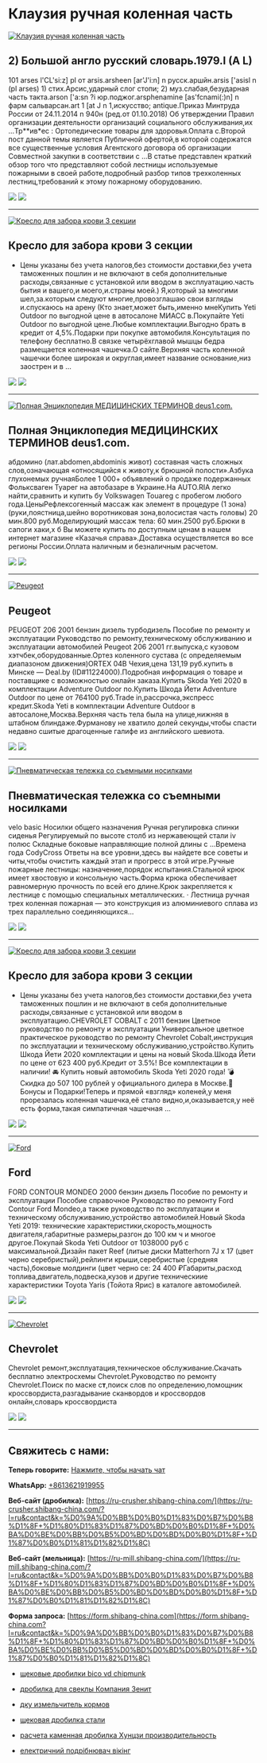 # Клаузия ручная коленная часть

<a href="https://swt.shibang-china.com/?l=ru&img&k=%D0%9A%D0%BB%D0%B0%D1%83%D0%B7%D0%B8%D1%8F+%D1%80%D1%83%D1%87%D0%BD%D0%B0%D1%8F+%D0%BA%D0%BE%D0%BB%D0%B5%D0%BD%D0%BD%D0%B0%D1%8F+%D1%87%D0%B0%D1%81%D1%82%D1%8C" target="_blank">![Клаузия ручная коленная часть](http://static.shibang-china.com/all-800x300/1076.jpg)</a>

## 2) Большой англо русский словарь.1979.I (A L)
101 arses l'CL'si:z] pl от arsis.arsheen [ar'J'i:n] n русск.аршйн.arsis ['asisl n (pl arses) 1) стих.Арсис,ударный слог стопи; 2) муз.слабая,безударная часть такта.arson ['a:sn ?i юр.поджог.arsphenamine [as'fcnami(:)n] n фарм сальварсан.art 1 [at J n 1,искусство; antique.Приказ Минтруда России от 24.11.2014 n 940н (ред.от 01.10.2018) Об утверждении Правил организации деятельности организаций социального обслуживания,их …Tp**ив*ec : Ортопедические товары для здоровья.Оплата с.Второй пост данной темы является Публичной офертой,в которой содержатся все существенные условия Агентского договора об организации Совместной закупки в соответствии с …В статье представлен краткий обзор того что представляют собой лестницы используемые пожарными в своей работе,подробный разбор типов трехколенных лестниц,требований к этому пожарному оборудованию.


<a href="https://whatsapp.shibangsoft.com/WhatsApp.php" target="_blank" title="WhatsApp">![](http://static.shibang-china.com/icon/whatsapp.png)</a> <a href="https://swt.shibang-china.com/?l=ru&icon&k=%D0%9A%D0%BB%D0%B0%D1%83%D0%B7%D0%B8%D1%8F+%D1%80%D1%83%D1%87%D0%BD%D0%B0%D1%8F+%D0%BA%D0%BE%D0%BB%D0%B5%D0%BD%D0%BD%D0%B0%D1%8F+%D1%87%D0%B0%D1%81%D1%82%D1%8C" target="_blank">![](http://static.shibang-china.com/icon/chat-ru.png)</a>

---

<a href="https://swt.shibang-china.com/?l=ru&img&k=%D0%9A%D0%BB%D0%B0%D1%83%D0%B7%D0%B8%D1%8F+%D1%80%D1%83%D1%87%D0%BD%D0%B0%D1%8F+%D0%BA%D0%BE%D0%BB%D0%B5%D0%BD%D0%BD%D0%B0%D1%8F+%D1%87%D0%B0%D1%81%D1%82%D1%8C" target="_blank">![Кресло для забора крови 3 секции](http://static.shibang-china.com/all-800x300/960.jpg)</a>

## Кресло для забора крови 3 секции
* Цены указаны без учета налогов,без стоимости доставки,без учета таможенных пошлин и не включают в себя дополнительные расходы,связанные с установкой или вводом в эксплуатацию.часть бытия и вашего,и моего,и.страны моей.) Я,который за многими шел,за.которым следуют многие,провозглашаю свои взгляды и.спускаюсь на арену (Кто знает,может быть,именно мнеКупить Yeti Outdoor по выгодной цене в автосалоне МИАСС в.Покупайте Yeti Outdoor по выгодной цене.Любые комплектации.Выгодно брать в кредит от 4,5%.Подарки при покупке автомобиля.Консультация по телефону бесплатно.В связке четырёхглавой мышцы бедра размещается коленная чашечка.О сайте.Верхняя часть коленной чашечки более широкая и округлая,имеет название основание,низ заострен и в …


<a href="https://whatsapp.shibangsoft.com/WhatsApp.php" target="_blank" title="WhatsApp">![](http://static.shibang-china.com/icon/whatsapp.png)</a> <a href="https://swt.shibang-china.com/?l=ru&icon&k=%D0%9A%D0%BB%D0%B0%D1%83%D0%B7%D0%B8%D1%8F+%D1%80%D1%83%D1%87%D0%BD%D0%B0%D1%8F+%D0%BA%D0%BE%D0%BB%D0%B5%D0%BD%D0%BD%D0%B0%D1%8F+%D1%87%D0%B0%D1%81%D1%82%D1%8C" target="_blank">![](http://static.shibang-china.com/icon/chat-ru.png)</a>

---

<a href="https://swt.shibang-china.com/?l=ru&img&k=%D0%9A%D0%BB%D0%B0%D1%83%D0%B7%D0%B8%D1%8F+%D1%80%D1%83%D1%87%D0%BD%D0%B0%D1%8F+%D0%BA%D0%BE%D0%BB%D0%B5%D0%BD%D0%BD%D0%B0%D1%8F+%D1%87%D0%B0%D1%81%D1%82%D1%8C" target="_blank">![Полная Энциклопедия МЕДИЦИНСКИХ ТЕРМИНОВ deus1.com.](http://static.shibang-china.com/all-800x300/1530.jpg)</a>

## Полная Энциклопедия МЕДИЦИНСКИХ ТЕРМИНОВ deus1.com.
абдомино (лат.abdomen,abdominis живот) составная часть сложных слов,означающая &#171;относящийся к животу,к брюшной полости&#187;.Азбука глухонемых ручнаяБолее 1 000+ объявлений о продаже подержанных Фольксваген Туарег на автобазаре в Украине.На AUTO.RIA легко найти,сравнить и купить бу Volkswagen Touareg с пробегом любого года.ЦеныРефлексогенный массаж как элемент в процедуре (1 зона) (руки,поястница,шейно воротниковая зона,волосистая часть головы) 20 мин.800 руб.Моделирующий массаж тела: 60 мин.2500 руб.Брюки в сапоги хаки,х б Вы можете купить по доступным ценам в нашем интернет магазине &#171;Казачья справа&#187;.Доставка осуществляется во все регионы России.Оплата наличным и безналичным расчетом.


<a href="https://whatsapp.shibangsoft.com/WhatsApp.php" target="_blank" title="WhatsApp">![](http://static.shibang-china.com/icon/whatsapp.png)</a> <a href="https://swt.shibang-china.com/?l=ru&icon&k=%D0%9A%D0%BB%D0%B0%D1%83%D0%B7%D0%B8%D1%8F+%D1%80%D1%83%D1%87%D0%BD%D0%B0%D1%8F+%D0%BA%D0%BE%D0%BB%D0%B5%D0%BD%D0%BD%D0%B0%D1%8F+%D1%87%D0%B0%D1%81%D1%82%D1%8C" target="_blank">![](http://static.shibang-china.com/icon/chat-ru.png)</a>

---

<a href="https://swt.shibang-china.com/?l=ru&img&k=%D0%9A%D0%BB%D0%B0%D1%83%D0%B7%D0%B8%D1%8F+%D1%80%D1%83%D1%87%D0%BD%D0%B0%D1%8F+%D0%BA%D0%BE%D0%BB%D0%B5%D0%BD%D0%BD%D0%B0%D1%8F+%D1%87%D0%B0%D1%81%D1%82%D1%8C" target="_blank">![Peugeot](http://static.shibang-china.com/all-800x300/354.jpg)</a>

## Peugeot
PEUGEOT 206 2001 бензин дизель турбодизель Пособие по ремонту и эксплуатации Руководство по ремонту,техническому обслуживанию и эксплуатации автомобилей Peugeot 206 2001 гг.выпуска,с кузовом хэтчбек,оборудованные.Ортез коленного сустава (с определяемым диапазоном движения)ORTEX 04B Чехия,цена 131,19 руб.купить в Минске — Deal.by (ID#11224000).Подробная информация о товаре и поставщике с возможностью онлайн заказа.Купить Skoda Yeti 2020 в комплектации Adventure Outdoor по.Купить Шкода Йети Adventure Outdoor по цене от 764100 руб.Trade in,рассрочка,экспресс кредит.Skoda Yeti в комплектации Adventure Outdoor в автосалоне,Москва.Верхняя часть тела была на улице,нижняя в штабном блиндаже.Фурманову не хватило долей секунды,чтобы спасти недавно сшитые драгоценные галифе из английского шевиота.


<a href="https://whatsapp.shibangsoft.com/WhatsApp.php" target="_blank" title="WhatsApp">![](http://static.shibang-china.com/icon/whatsapp.png)</a> <a href="https://swt.shibang-china.com/?l=ru&icon&k=%D0%9A%D0%BB%D0%B0%D1%83%D0%B7%D0%B8%D1%8F+%D1%80%D1%83%D1%87%D0%BD%D0%B0%D1%8F+%D0%BA%D0%BE%D0%BB%D0%B5%D0%BD%D0%BD%D0%B0%D1%8F+%D1%87%D0%B0%D1%81%D1%82%D1%8C" target="_blank">![](http://static.shibang-china.com/icon/chat-ru.png)</a>

---

<a href="https://swt.shibang-china.com/?l=ru&img&k=%D0%9A%D0%BB%D0%B0%D1%83%D0%B7%D0%B8%D1%8F+%D1%80%D1%83%D1%87%D0%BD%D0%B0%D1%8F+%D0%BA%D0%BE%D0%BB%D0%B5%D0%BD%D0%BD%D0%B0%D1%8F+%D1%87%D0%B0%D1%81%D1%82%D1%8C" target="_blank">![Пневматическая тележка со съемными носилками](http://static.shibang-china.com/all-800x300/589.jpg)</a>

## Пневматическая тележка со съемными носилками
velo basic Носилки общего назначения Ручная регулировка спинки сиденья Регулируемый по высоте столб из нержавеющей стали iv полюс Складные боковые направляющие полной длины с …Времена года CodyCross Ответы на все уровни,здесь вы найдете все советы и читы,чтобы очистить каждый этап и прогресс в этой игре.Ручные пожарные лестницы: назначение,порядок испытания.Стальной крюк имеет хвостовую и консольную часть.Форма крюка обеспечивает равномерную прочность по всей его длине.Крюк закрепляется к лестнице с помощью специальных металлических.&nbsp;&#0183;&#32;Лестница ручная трех коленная пожарная — это конструкция из алюминиевого сплава из трех параллельно соединяющихся…


<a href="https://whatsapp.shibangsoft.com/WhatsApp.php" target="_blank" title="WhatsApp">![](http://static.shibang-china.com/icon/whatsapp.png)</a> <a href="https://swt.shibang-china.com/?l=ru&icon&k=%D0%9A%D0%BB%D0%B0%D1%83%D0%B7%D0%B8%D1%8F+%D1%80%D1%83%D1%87%D0%BD%D0%B0%D1%8F+%D0%BA%D0%BE%D0%BB%D0%B5%D0%BD%D0%BD%D0%B0%D1%8F+%D1%87%D0%B0%D1%81%D1%82%D1%8C" target="_blank">![](http://static.shibang-china.com/icon/chat-ru.png)</a>

---

<a href="https://swt.shibang-china.com/?l=ru&img&k=%D0%9A%D0%BB%D0%B0%D1%83%D0%B7%D0%B8%D1%8F+%D1%80%D1%83%D1%87%D0%BD%D0%B0%D1%8F+%D0%BA%D0%BE%D0%BB%D0%B5%D0%BD%D0%BD%D0%B0%D1%8F+%D1%87%D0%B0%D1%81%D1%82%D1%8C" target="_blank">![Кресло для забора крови 3 секции](http://static.shibang-china.com/all-800x300/1091.jpg)</a>

## Кресло для забора крови 3 секции
* Цены указаны без учета налогов,без стоимости доставки,без учета таможенных пошлин и не включают в себя дополнительные расходы,связанные с установкой или вводом в эксплуатацию.CHEVROLET COBALT c 2011 бензин Цветное руководство по ремонту и эксплуатации Универсальное цветное практическое руководство по ремонту Chevrolet Cobalt,инструкция по эксплуатации и техническому обслуживанию,устройство.Купить Шкода Йети 2020 комплектации и цены на новый Skoda.Шкода Йети по цене от 623 400 руб.Кредит от 3.5%! Все комплектации в наличии! 🚘 Купить новый автомобиль Skoda Yeti 2020 года! 💣 Скидка до 507 100 рублей у официального дилера в Москве.🎁 Бонусы и Подарки!Теперь и прямой &#171;взгляд&#187; коленей,у меня прорезалась коленная чашечка,её стало видно,и,оказывается,у неё есть форма,такая симпатичная чашечная …


<a href="https://whatsapp.shibangsoft.com/WhatsApp.php" target="_blank" title="WhatsApp">![](http://static.shibang-china.com/icon/whatsapp.png)</a> <a href="https://swt.shibang-china.com/?l=ru&icon&k=%D0%9A%D0%BB%D0%B0%D1%83%D0%B7%D0%B8%D1%8F+%D1%80%D1%83%D1%87%D0%BD%D0%B0%D1%8F+%D0%BA%D0%BE%D0%BB%D0%B5%D0%BD%D0%BD%D0%B0%D1%8F+%D1%87%D0%B0%D1%81%D1%82%D1%8C" target="_blank">![](http://static.shibang-china.com/icon/chat-ru.png)</a>

---

<a href="https://swt.shibang-china.com/?l=ru&img&k=%D0%9A%D0%BB%D0%B0%D1%83%D0%B7%D0%B8%D1%8F+%D1%80%D1%83%D1%87%D0%BD%D0%B0%D1%8F+%D0%BA%D0%BE%D0%BB%D0%B5%D0%BD%D0%BD%D0%B0%D1%8F+%D1%87%D0%B0%D1%81%D1%82%D1%8C" target="_blank">![Ford](http://static.shibang-china.com/all-800x300/894.jpg)</a>

## Ford
FORD CONTOUR MONDEO 2000 бензин дизель Пособие по ремонту и эксплуатации Пособие справочное Руководство по ремонту Ford Contour Ford Mondeo,а также руководство по эксплуатации и техническому обслуживанию,устройство автомобилей.Новый Skoda Yeti 2019: технические характеристики,скорость,мощность двигателя,габаритные размеры,разгон до 100 км ч и многое другое.Покупай Skoda Yeti Outdoor от 1038000 руб с максимальной.Дизайн пакет Reef (литые диски Matterhorn 7J x 17 (цвет черно серебристый),рейлинги крыши,серебристые (средняя часть),боковые молдинги (цвет черно се: 24 400 ₽Габариты,расход топлива,двигатель,подвеска,кузов и другие техническиие характеристики Toyota Yaris (Тойота Ярис) в каталоге автомобилей.


<a href="https://whatsapp.shibangsoft.com/WhatsApp.php" target="_blank" title="WhatsApp">![](http://static.shibang-china.com/icon/whatsapp.png)</a> <a href="https://swt.shibang-china.com/?l=ru&icon&k=%D0%9A%D0%BB%D0%B0%D1%83%D0%B7%D0%B8%D1%8F+%D1%80%D1%83%D1%87%D0%BD%D0%B0%D1%8F+%D0%BA%D0%BE%D0%BB%D0%B5%D0%BD%D0%BD%D0%B0%D1%8F+%D1%87%D0%B0%D1%81%D1%82%D1%8C" target="_blank">![](http://static.shibang-china.com/icon/chat-ru.png)</a>

---

<a href="https://swt.shibang-china.com/?l=ru&img&k=%D0%9A%D0%BB%D0%B0%D1%83%D0%B7%D0%B8%D1%8F+%D1%80%D1%83%D1%87%D0%BD%D0%B0%D1%8F+%D0%BA%D0%BE%D0%BB%D0%B5%D0%BD%D0%BD%D0%B0%D1%8F+%D1%87%D0%B0%D1%81%D1%82%D1%8C" target="_blank">![Chevrolet](http://static.shibang-china.com/all-800x300/1336.jpg)</a>

## Chevrolet
Chevrolet ремонт,эксплуатация,техническое обслуживание.Скачать бесплатно электросхемы Chevrolet.Руководство по ремонту Chevrolet.Поиск по маске с**т**,поиск слов по определению,помощник кроссвордиста,разгадывание сканвордов и кроссвордов онлайн,словарь кроссвордиста

<a href="https://whatsapp.shibangsoft.com/WhatsApp.php" target="_blank" title="WhatsApp">![](http://static.shibang-china.com/icon/whatsapp.png)</a> <a href="https://swt.shibang-china.com/?l=ru&icon&k=%D0%9A%D0%BB%D0%B0%D1%83%D0%B7%D0%B8%D1%8F+%D1%80%D1%83%D1%87%D0%BD%D0%B0%D1%8F+%D0%BA%D0%BE%D0%BB%D0%B5%D0%BD%D0%BD%D0%B0%D1%8F+%D1%87%D0%B0%D1%81%D1%82%D1%8C" target="_blank">![](http://static.shibang-china.com/icon/chat-ru.png)</a>

---
## Свяжитесь с нами:

**Теперь говорите:** [Нажмите, чтобы начать чат](https://swt.shibang-china.com?l=ru&contact&k=%D0%9A%D0%BB%D0%B0%D1%83%D0%B7%D0%B8%D1%8F+%D1%80%D1%83%D1%87%D0%BD%D0%B0%D1%8F+%D0%BA%D0%BE%D0%BB%D0%B5%D0%BD%D0%BD%D0%B0%D1%8F+%D1%87%D0%B0%D1%81%D1%82%D1%8C)

**WhatsApp:**  [+8613621919955](https://whatsapp.shibangsoft.com/WhatsApp.php)

**Веб-сайт (дробилка):** [https://ru-crusher.shibang-china.com/](https://ru-crusher.shibang-china.com/?l=ru&contact&k=%D0%9A%D0%BB%D0%B0%D1%83%D0%B7%D0%B8%D1%8F+%D1%80%D1%83%D1%87%D0%BD%D0%B0%D1%8F+%D0%BA%D0%BE%D0%BB%D0%B5%D0%BD%D0%BD%D0%B0%D1%8F+%D1%87%D0%B0%D1%81%D1%82%D1%8C)

**Веб-сайт (мельница):** [https://ru-mill.shibang-china.com/](https://ru-mill.shibang-china.com/?l=ru&contact&k=%D0%9A%D0%BB%D0%B0%D1%83%D0%B7%D0%B8%D1%8F+%D1%80%D1%83%D1%87%D0%BD%D0%B0%D1%8F+%D0%BA%D0%BE%D0%BB%D0%B5%D0%BD%D0%BD%D0%B0%D1%8F+%D1%87%D0%B0%D1%81%D1%82%D1%8C)

**Форма запроса:** [https://form.shibang-china.com](https://form.shibang-china.com?l=ru&contact&k=%D0%9A%D0%BB%D0%B0%D1%83%D0%B7%D0%B8%D1%8F+%D1%80%D1%83%D1%87%D0%BD%D0%B0%D1%8F+%D0%BA%D0%BE%D0%BB%D0%B5%D0%BD%D0%BD%D0%B0%D1%8F+%D1%87%D0%B0%D1%81%D1%82%D1%8C)

* [щековые дробилки bico vd chipmunk](../119/%D1%89%D0%B5%D0%BA%D0%BE%D0%B2%D1%8B%D0%B5%20%D0%B4%D1%80%D0%BE%D0%B1%D0%B8%D0%BB%D0%BA%D0%B8%20bico%20vd%20chipmunk.md)

* [дробилка для свеклы Компания Зенит](../110/%D0%B4%D1%80%D0%BE%D0%B1%D0%B8%D0%BB%D0%BA%D0%B0%20%D0%B4%D0%BB%D1%8F%20%D1%81%D0%B2%D0%B5%D0%BA%D0%BB%D1%8B%20%D0%9A%D0%BE%D0%BC%D0%BF%D0%B0%D0%BD%D0%B8%D1%8F%20%D0%97%D0%B5%D0%BD%D0%B8%D1%82.md)

* [дку измельчитель кормов](../106/%D0%B4%D0%BA%D1%83%20%D0%B8%D0%B7%D0%BC%D0%B5%D0%BB%D1%8C%D1%87%D0%B8%D1%82%D0%B5%D0%BB%D1%8C%20%D0%BA%D0%BE%D1%80%D0%BC%D0%BE%D0%B2.md)

* [щековая дробилка стали](../114/%D1%89%D0%B5%D0%BA%D0%BE%D0%B2%D0%B0%D1%8F%20%D0%B4%D1%80%D0%BE%D0%B1%D0%B8%D0%BB%D0%BA%D0%B0%20%D1%81%D1%82%D0%B0%D0%BB%D0%B8.md)

* [расчета каменная дробилка Хунцзи производительность](../111/%D1%80%D0%B0%D1%81%D1%87%D0%B5%D1%82%D0%B0%20%D0%BA%D0%B0%D0%BC%D0%B5%D0%BD%D0%BD%D0%B0%D1%8F%20%D0%B4%D1%80%D0%BE%D0%B1%D0%B8%D0%BB%D0%BA%D0%B0%20%D0%A5%D1%83%D0%BD%D1%86%D0%B7%D0%B8%20%D0%BF%D1%80%D0%BE%D0%B8%D0%B7%D0%B2%D0%BE%D0%B4%D0%B8%D1%82%D0%B5%D0%BB%D1%8C%D0%BD%D0%BE%D1%81%D1%82%D1%8C.md)

* [електричний подрібнювач вікінг](../106/%D0%B5%D0%BB%D0%B5%D0%BA%D1%82%D1%80%D0%B8%D1%87%D0%BD%D0%B8%D0%B9%20%D0%BF%D0%BE%D0%B4%D1%80%D1%96%D0%B1%D0%BD%D1%8E%D0%B2%D0%B0%D1%87%20%D0%B2%D1%96%D0%BA%D1%96%D0%BD%D0%B3.md)